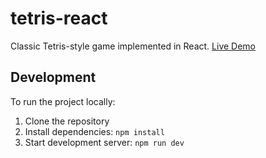 # tetris-react
Classic Tetris-style game implemented in React. [Live Demo](https://connerardman.github.io/tetris-react/)

## Development

To run the project locally:
1. Clone the repository
2. Install dependencies: `npm install`
3. Start development server: `npm run dev`
